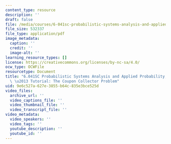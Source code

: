 ```yaml
---
content_type: resource
description: ''
draft: false
file: /media/courses/6-041sc-probabilistic-systems-analysis-and-applied-probability-fall-2013/9e6c527a627e3855b64c835e3bce525d_MIT6_041SCF13_Ch1_Coupon_Collector_300k.pdf
file_size: 532337
file_type: application/pdf
image_metadata:
  caption: ''
  credit: ''
  image-alt: ''
learning_resource_types: []
license: https://creativecommons.org/licenses/by-nc-sa/4.0/
ocw_type: OCWFile
resourcetype: Document
title: "6.041SC Probabilistic Systems Analysis and Applied Probability, Fall 2013Transcript\
  \ \u2013 Tutorial: The Coupon Collector Problem"
uid: 9e6c527a-627e-3855-b64c-835e3bce525d
video_files:
  archive_url: ''
  video_captions_file: ''
  video_thumbnail_file: ''
  video_transcript_file: ''
video_metadata:
  video_speakers: ''
  video_tags: ''
  youtube_description: ''
  youtube_id: ''
---
```

